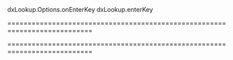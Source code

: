 <!--id-->dxLookup.Options.onEnterKey<!--/id-->
<!--EventForAction-->dxLookup.enterKey<!--/EventForAction-->
===========================================================================
<!--hidden--><!--/hidden-->
===========================================================================

